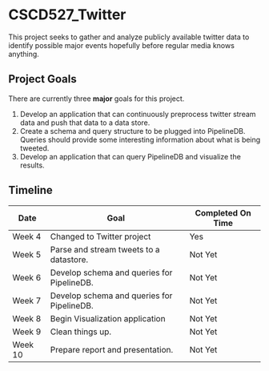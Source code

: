 # CSCD527_Twitter

This project seeks to gather and analyze publicly available twitter data to identify possible major events hopefully before regular media knows anything.

## Project Goals

There are currently three **major** goals for this project.

1. Develop an application that can continuously preprocess twitter stream data and push that data to a data store.
2. Create a schema and query structure to be plugged into PipelineDB. Queries should provide some interesting information about what is being tweeted.
3. Develop an application that can query PipelineDB and visualize the results.

## Timeline

| Date    | Goal                                       | Completed On Time |
|---------|--------------------------------------------|-------------------|
| Week 4  | Changed to Twitter project                 | Yes               |
| Week 5  | Parse and stream tweets to a datastore.    | Not Yet           |
| Week 6  | Develop schema and queries for PipelineDB. | Not Yet           |
| Week 7  | Develop schema and queries for PipelineDB. | Not Yet           |
| Week 8  | Begin Visualization application            | Not Yet           |
| Week 9  | Clean things up.                           | Not Yet           |
| Week 10 | Prepare report and presentation.           | Not Yet           |
